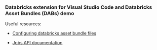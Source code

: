 ### Databricks extension for Visual Studio Code and Databricks Asset Bundles (DABs) demo


Useful resources:  

- [Configuring databricks asset bundle files](https://docs.databricks.com/en/dev-tools/bundles/settings.html#databricks-asset-bundle-configurations)  

- [Jobs API documentation](https://docs.databricks.com/api/workspace/jobs/create)